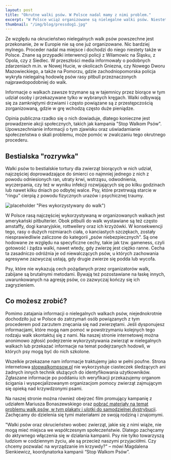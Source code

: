 ```yaml
---
layout: post
title: "Okrutne walki psów. W Polsce nadal mamy z nimi problem."
excerpt: "W Polsce wciąż organizowane są nielegalne walki psów. Niestety z uwagi na trudności w pozyskiwaniu dowodów, tego rodzaju sprawy rzadko kończą się przed sądami. Kampania “Stop Walkom Psów” ma to zmienić, mobilizując do działania i uświadamiając społeczeństwu istnienie problemu."
thumbnail: "/img/blog/pressdog1.jpg"
---
```


Ze względu na okrucieństwo nielegalnych walk psów powszechne jest przekonanie, że w Europie nie są one już organizowane. Nic bardziej mylnego. Proceder nadal ma miejsce i dochodzi do niego niestety także w Polsce. Znane są przypadki interwencji policji z Wilamowic na Śląsku, z Opola, czy z Siedlec.  W przeszłości media informowały o podobnych zdarzeniach m.in. w Nowej Hucie, w okolicach Gniezna, czy Nowego Dworu Mazowieckiego, a także na Pomorzu, gdzie zachodniopomorska policja wykryła nielegalną hodowlę psów rasy pitbull przeznaczonych najprawdopodobniej do walk.

Informacje o walkach zawsze trzymane są w tajemnicy przez biorące w tym udział osoby i przekazywane tylko w wybranych kręgach. Walki odbywają się za zamkniętymi drzwiami i często powiązane są z przestępczością zorganizowaną, gdzie w grę wchodzą często duże pieniądze.

Opinia publiczna rzadko się o nich dowiaduje, dlatego konieczne jest prowadzenie akcji społecznych, takich jak kampania "Stop Walkom Psów". Upowszechnianie informacji o tym zjawisku oraz uświadamianie społeczeństwa o skali problemu, może pomóc w zwalczaniu tego okrutnego procederu.

## Bestialska "rozrywka"

Walki psów to bestialskie tortury dla zwierząt biorących w nich udział, najczęściej doprowadzające do śmierci co najmniej jednego z nich z powodu odniesionych ran, utraty krwi, wstrząsu, odwodnienia, wyczerpania, czy też w wyniku infekcji rozwijających się po kilku godzinach lub nawet kilku dniach po odbytej walce. Psy, które przetrwają starcie w “ringu” cierpią z powodu fizycznych urazów i psychicznej traumy.

![placeholder](https://stopwalkompsow.pl/img/pressdog1.jpg) "Pies wykorzystywany do walk")

W Polsce rasą najczęściej wykorzystywaną w organizowanych walkach jest amerykański pitbulterier. Obok pitbulli do walk wystawiane są też często amstaffy, dogi kanaryjskie, rottweilery oraz ich krzyżówki. W konsekwencji tego, rasy o dużych rozmiarach ciała, o kanciastych szczękach, zostały niesprawiedliwie zaliczone do kategorii „psów niebezpiecznych". Są one hodowane ze względu na specyficzne cechy, takie jak tzw. gameness, czyli gotowość i żądza walki, nawet wtedy, gdy zwierzę jest ciężko ranne. Cecha ta zasadniczo odróżnia je od niewalczących psów, u których zachowania agresywne zazwyczaj ustają, gdy drugie zwierze się podda lub wycofa. 

Psy, które nie wykazują cech pożądanych przez organizatorów walk, zabijane są brutalnymi metodami. Bywają też pozostawiane na łaskę innych, uwarunkowanych na agresję psów, co zazwyczaj kończy się ich zagryzieniem.

## Co możesz zrobić?

Pomimo zatajania informacji o nielegalnych walkach psów, niejednokrotnie dochodziło już w Polsce do zatrzymań osób powiązanych z tym procederem pod zarzutem znęcania się nad zwierzętami. Jeśli dysponujesz informacjami, które mogą nam pomoć w powstrzymaniu kolejnych tego rodzaju walk skontaktuj się z nami. Na naszej stronie internetowej można anonimowo zgłosić podejrzenie wykorzystywania zwierząt w nielegalnych walkach lub przekazać informacje na temat podejrzanych hodowli, w których psy mogą być do nich szkolone.

Wszelkie przekazane nam informacje traktujemy jako w pełni poufne. Strona internetowa [stopwalkompsow.pl](https://stopwalkompsow.pl) nie wykorzystuje ciasteczek śledzących ani żadnych innych technik służących do identyfikowania użytkowników. Zgłaszane informacje po poddaniu ich weryfikacji przekazujemy organom ścigania i wyspecjalizowanym organizacjom pomocy zwierząt zajmującym się opieką nad krzywdzonymi psami.

Na naszej stronie można również obejrzeć film promujący kampanię z udziałem Mariusza Bonaszewskiego oraz [pobrać materiały na temat problemu walk psów, w tym plakaty i ulotki do samodzielnej dystrybucji](https://stopwalkompsow.pl/download.html). Zachęcamy do dzielenia się tymi materiałami ze swoją rodziną i znajomymi.

"Walki psów oraz okrucieństwo wobec zwierząt, jakie się z nimi wiąże, nie mogą mieć miejsca we współczesnym społeczeństwie. Dlatego zachęcamy do aktywnego włączenia się w działania kampanii. Psy nie tylko towarzyszą ludziom w codziennym życiu, ale są przecież naszymi przyjaciółmi. Czy chcemy pozwalać na wyrządzanie im krzywdy?" – mówi Magdalena Sienkiewicz, koordynatorka kampanii “Stop Walkom Psów”.

